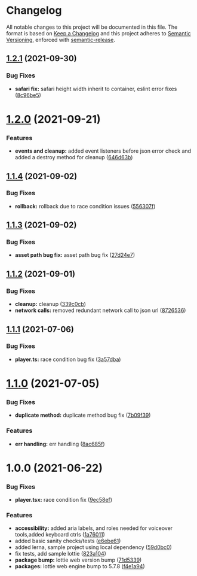 # Changelog
All notable changes to this project will be documented in this file.
The format is based on [Keep a Changelog](https://keepachangelog.com/en/1.0.0/) and this project adheres to [Semantic Versioning](https://semver.org/spec/v2.0.0.html), enforced with [semantic-release](https://github.com/semantic-release/semantic-release).


## [1.2.1](https://github.com/LottieFiles/lottie-player/compare/v1.2.0...v1.2.1) (2021-09-30)


### Bug Fixes

* **safari fix:** safari height width inherit to container, eslint error fixes ([8c96be5](https://github.com/LottieFiles/lottie-player/commit/8c96be586d3128833d264f2c75511b4d03e95289))

# [1.2.0](https://github.com/LottieFiles/lottie-player/compare/v1.1.4...v1.2.0) (2021-09-21)


### Features

* **events and cleanup:** added event listeners before json error check and added a destroy method for cleanup ([646d63b](https://github.com/LottieFiles/lottie-player/commit/646d63b14e89a2c0079ddc9224fc8d8e97d84806))

## [1.1.4](https://github.com/LottieFiles/lottie-player/compare/v1.1.3...v1.1.4) (2021-09-02)


### Bug Fixes

* **rollback:** rollback due to race condition issues ([556307f](https://github.com/LottieFiles/lottie-player/commit/556307fc57a807c03ad1b3639c3e464d73cd87be))

## [1.1.3](https://github.com/LottieFiles/lottie-player/compare/v1.1.2...v1.1.3) (2021-09-02)


### Bug Fixes

* **asset path bug fix:** asset path  bug fix ([27d24e7](https://github.com/LottieFiles/lottie-player/commit/27d24e731b7203f849171657eae190bf55d59be8))

## [1.1.2](https://github.com/LottieFiles/lottie-player/compare/v1.1.1...v1.1.2) (2021-09-01)


### Bug Fixes

* **cleanup:** cleanup ([339c0cb](https://github.com/LottieFiles/lottie-player/commit/339c0cb9396a6a0e5b5264769ac8d7b6498d163c))
* **network calls:** removed redundant network call to json url ([8726536](https://github.com/LottieFiles/lottie-player/commit/8726536f12403694e5213c70189d877cc9fdec6a))

## [1.1.1](https://github.com/LottieFiles/lottie-player/compare/v1.1.0...v1.1.1) (2021-07-06)


### Bug Fixes

* **player.ts:** race condition bug fix ([3a57dba](https://github.com/LottieFiles/lottie-player/commit/3a57dba10c043ec9549dc790e6a83398b0253094))

# [1.1.0](https://github.com/LottieFiles/lottie-player/compare/v1.0.0...v1.1.0) (2021-07-05)


### Bug Fixes

* **duplicate method:** duplicate method bug fix ([7b09f39](https://github.com/LottieFiles/lottie-player/commit/7b09f39d32211575257f873b0219809639a4a1ae))


### Features

* **err handling:** err handling ([8ac685f](https://github.com/LottieFiles/lottie-player/commit/8ac685f0f9ca33bc1e36593edec16080a6197aa9))

# 1.0.0 (2021-06-22)


### Bug Fixes

* **player.tsx:** race condition fix ([9ec58ef](https://github.com/LottieFiles/lottie-player/commit/9ec58ef4a7ac185a20fc93203fb2409e05178223))


### Features

* **accessibility:** added aria labels, and roles needed for voiceover tools,added keyboard ctrls ([1a76011](https://github.com/LottieFiles/lottie-player/commit/1a76011a2e908437f25ef9057307bf1bf9431461))
* added basic sanity checks/tests ([e6ebe61](https://github.com/LottieFiles/lottie-player/commit/e6ebe616665000ce57e995e242bfee0435e8e71f))
* added lerna, sample project using local dependency ([59d0bc0](https://github.com/LottieFiles/lottie-player/commit/59d0bc0f4cb94cd565cd590563c41673b9e43ed9))
* fix tests, add sample lottie ([823a104](https://github.com/LottieFiles/lottie-player/commit/823a104094e49e34fb2f851a9ad6d34aebc5d9bf))
* **package bump:** lottie web version bump ([71d5339](https://github.com/LottieFiles/lottie-player/commit/71d53399c291b2af30fd7abfad7e35a90efef9d9))
* **packages:** lottie web engine bump to 5.7.8 ([f4e1a94](https://github.com/LottieFiles/lottie-player/commit/f4e1a94b61e034aeeb91bb2d4c6f339cb8b16647))
